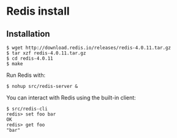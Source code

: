 # Redis install


## Installation

```
$ wget http://download.redis.io/releases/redis-4.0.11.tar.gz
$ tar xzf redis-4.0.11.tar.gz
$ cd redis-4.0.11
$ make
```

Run Redis with:
```
$ nohup src/redis-server &
```

You can interact with Redis using the built-in client:
```
$ src/redis-cli
redis> set foo bar
OK
redis> get foo
"bar"
```

